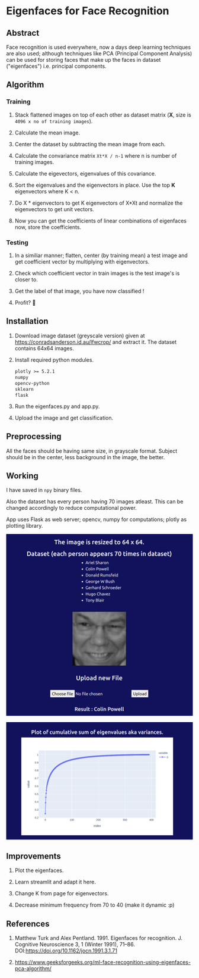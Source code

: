 # Eigenfaces for Face Recognition

## Abstract

Face recognition is used everywhere, now a days deep learning techniques are also used; although techniques like PCA (Principal Component Analysis) can be used for storing faces that make up the faces in dataset ("eigenfaces") i.e. principal components.

## Algorithm

### Training

1. Stack flattened images on top of each other as dataset matrix (**X**, size is `4096 x no of training images`).

2. Calculate the mean image.

3. Center the dataset by subtracting the mean image from each.

4. Calculate the convariance matrix `Xt*X / n-1` where n is number of training images.

5. Calculate the eigevectors, eigenvalues of this covariance.

6. Sort the eigenvalues and the eigenvectors in place. Use the top **K** eigenvectors where K < n.

7. Do X * eigenvectors to get K eigenvectors of X*Xt and normalize the eigenvectors to get unit vectors.

8. Now you can get the coefficients of linear combinations of eigenfaces now, store the coefficients.

### Testing

1. In a similiar manner; flatten, center (by training mean) a test image and get coefficient vector by multiplying with eigenvectors.

2. Check which coefficient vector in train images is the test image's is closer to.

3. Get the label of that image, you have now classified !

4. Profit? :rocket:

## Installation

1. Download image dataset (greyscale version) given at https://conradsanderson.id.au/lfwcrop/ and extract it. The dataset contains 64x64 images.

2. Install required python modules.

    ```
    plotly >= 5.2.1
    numpy
    opencv-python
    sklearn
    flask
    ```

3. Run the eigenfaces.py and app.py.

4. Upload the image and get classification.

## Preprocessing

All the faces should be having same size, in grayscale format.
Subject should be in the center, less background in the image, the better.

## Working

I have saved in `npy` binary files.

Also the dataset has every person having 70 images atleast.
This can be changed accordingly to reduce computational power.

App uses Flask as web server; opencv, numpy for computations; plotly as plotting library.

![Screenshot 1](./images/a.png)

![Screenshot 2](./images/b.png)

## Improvements

1. Plot the eigenfaces.

2. Learn streamlit and adapt it here.

3. Change K from page for eigenvectors.

4. Decrease minimum frequency from 70 to 40 (make it dynamic :p)

## References

1. Matthew Turk and Alex Pentland. 1991. Eigenfaces for recognition. J. Cognitive Neuroscience 3, 1 (Winter 1991), 71–86. DOI:https://doi.org/10.1162/jocn.1991.3.1.71

2. https://www.geeksforgeeks.org/ml-face-recognition-using-eigenfaces-pca-algorithm/
